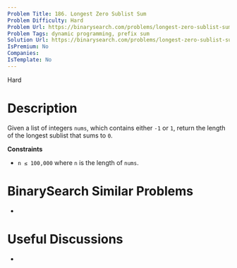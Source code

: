 ```yaml
---
Problem Title: 186. Longest Zero Sublist Sum
Problem Difficulty: Hard
Problem Url: https://binarysearch.com/problems/longest-zero-sublist-sum/
Problem Tags: dynamic programming, prefix sum
Solution Url: https://binarysearch.com/problems/longest-zero-sublist-sum/solutions/
IsPremium: No
Companies: 
IsTemplate: No
---
```


<span style="color: ;">Hard</span>

# Description

Given a list of integers `nums`, which contains either `-1` or `1`, return the length of the longest sublist that sums to `0`.

**Constraints**

- `n ≤ 100,000` where `n` is the length of `nums`.

# BinarySearch Similar Problems

- []()

# Useful Discussions

- []()
